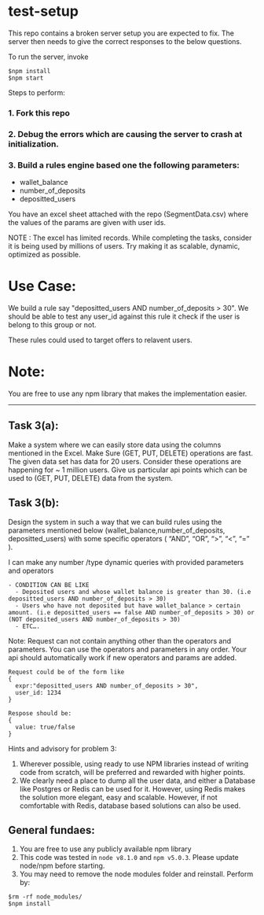 # test-setup

This repo contains a broken server setup you are expected to fix. The server then needs to give the correct responses to the below questions. 

To run the server, invoke
```
$npm install
$npm start
```

Steps to perform:

### 1. Fork this repo

### 2. Debug the errors which are causing the server to crash at initialization.

### 3. Build a rules engine based one the following parameters:
    
- wallet_balance
- number_of_deposits
- depositted_users

You have an excel sheet attached with the repo (SegmentData.csv) where the values of the params are given with user ids.

NOTE : The excel has limited records. While completing the tasks, consider it is being used by millions of users. Try making it as scalable, dynamic, optimized as possible.


# Use Case:

We build a rule say "depositted_users AND number_of_deposits > 30".
We should be able to test any user_id against this rule it check if the user is belong to this group or not.

These rules could used to target offers to relavent users.

# Note:
You are free to use any npm library that makes the implementation easier.

---

## Task 3(a):
Make a system where we can easily store data using the columns mentioned in the Excel. 
Make Sure (GET, PUT, DELETE) operations are fast. 
The given data set has data for 20 users. 
Consider these operations are happening for ~ 1 million users. 
Give us particular api points which can be used to (GET, PUT, DELETE) data from the system.

## Task 3(b): 
Design the system in such a way that we can build rules using the parameters mentioned below 
(wallet_balance,number_of_deposits, depositted_users) with some specific operators ( “AND”, “OR”, “>”, “<”, “=” ). 

I can make any number /type dynamic queries with provided parameters and operators

~~~~ 
- CONDITION CAN BE LIKE 
  - Deposited users and whose wallet balance is greater than 30. (i.e depositted_users AND number_of_deposits > 30)
  - Users who have not deposited but have wallet_balance > certain amount. (i.e depositted_users == false AND number_of_deposits > 30) or (NOT deposited_users AND number_of_deposits > 30)
  - ETC….
  ~~~~

Note: Request can not contain anything other than the operators and parameters. You can use the operators and parameters in any order. Your api should automatically work if new operators and params are added.
~~~
Request could be of the form like
{
  expr:"depositted_users AND number_of_deposits > 30",
  user_id: 1234
}

Respose should be:
{
  value: true/false
}
~~~

Hints and advisory for problem 3: 

1. Wherever possible, using ready to use NPM libraries instead of writing code from scratch, will be preferred and rewarded with higher points. 
2. We clearly need a place to dump all the user data, and either a Database like Postgres or Redis can be used for it. However, using Redis makes the solution more elegant, easy and scalable. However, if not comfortable with Redis, database based solutions can also be used.

      

## General fundaes:
1. You are free to use any publicly available npm library
2. This code was tested in `node v8.1.0` and `npm v5.0.3`. Please update node/npm before starting.
3. You may need to remove the node modules folder and reinstall. Perform by:
```
$rm -rf node_modules/
$npm install
```
